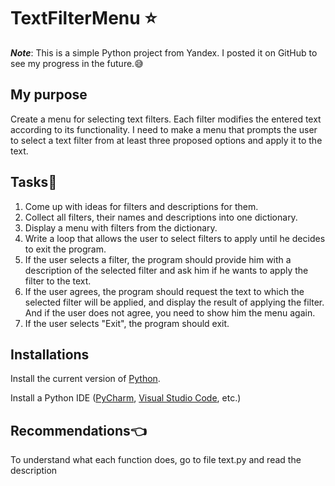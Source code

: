 # TextFilterMenu :star:
***Note***: This is a simple Python project from Yandex. 
I posted it on GitHub to see my progress in the future.:sweat_smile:
## My purpose
Create a menu for selecting text filters.
Each filter modifies the entered text according to its functionality.
I need to make a menu that prompts the user to select a text filter from at least three proposed options and apply it to the text.
## Tasks:book:
1) Come up with ideas for filters and descriptions for them.
2) Collect all filters, their names and descriptions into one dictionary.
3) Display a menu with filters from the dictionary.
4) Write a loop that allows the user to select filters to apply until he decides to exit the program.
5) If the user selects a filter, the program should provide him with a description of the selected filter and ask him if he wants to apply the filter to the text.
6) If the user agrees, the program should request the text to which the selected filter will be applied, and display the result of applying the filter. And if the user does not agree, you need to show him the menu again.
7) If the user selects "Exit", the program should exit.
## Installations
Install the current version of [Python](https://www.python.org/downloads/).

Install a Python IDE ([PyCharm](https://www.jetbrains.comru-ru/pycharm/download/?section=windows), 
[Visual Studio Code](https://code.visualstudio.com/download), etc.)
## Recommendations:point_left:
To understand what each function does, go to file text.py 
and read the description